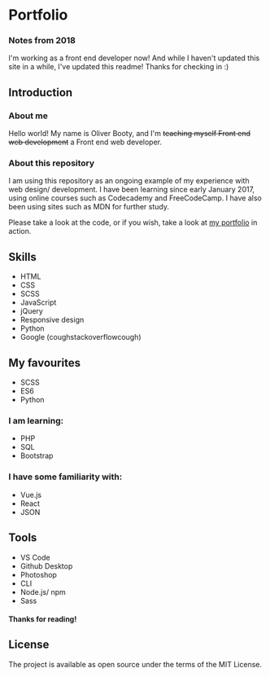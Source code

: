 # Portfolio

### Notes from 2018
I'm working as a front end developer now! And while I haven't updated this site in a while, I've updated this readme! Thanks for checking in :)

## Introduction

### About me
Hello world! My name is Oliver Booty, and I'm ~~teaching myself Front end web development~~ a Front end web developer.

### About this repository

I am using this repository as an ongoing example of my experience with web design/ development. I have been learning since early January 2017, using online courses such as Codecademy and FreeCodeCamp. I have also been using sites such as MDN for further study.

Please take a look at the code, or if you wish, take a look at [my portfolio](https://seedboot.github.io/Portfolio/) in action.

## Skills
- HTML
- CSS
- SCSS
- JavaScript
- jQuery
- Responsive design
- Python
- Google (coughstackoverflowcough)

## My favourites
- SCSS
- ES6
- Python

### I am learning:
- PHP
- SQL
- Bootstrap

### I have some familiarity with:
- Vue.js
- React
- JSON

## Tools
- VS Code
- Github Desktop
- Photoshop
- CLI
- Node.js/ npm
- Sass

#### Thanks for reading!

## License
The project is available as open source under the terms of the MIT License.
